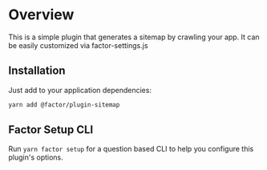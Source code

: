 # Overview

This is a simple plugin that generates a sitemap by crawling your app. It can be easily customized via factor-settings.js

## Installation

Just add to your application dependencies:

```bash
yarn add @factor/plugin-sitemap
```

## Factor Setup CLI

Run `yarn factor setup` for a question based CLI to help you configure this plugin's options.
